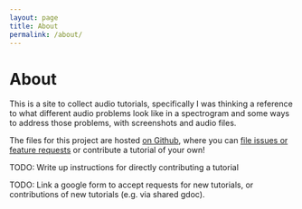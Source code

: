 ```yaml
---
layout: page
title: About
permalink: /about/
---
```


# About

This is a site to collect audio tutorials, specifically I was thinking a reference to what different audio problems look like in a spectrogram and some ways to address those problems, with screenshots and audio files.

The files for this project are hosted [on Github](https://github.com/irrationalpie7/audio-tutorials), where you can [file issues or feature requests](https://github.com/irrationalpie7/audio-tutorials/issues) or contribute a tutorial of your own!

TODO: Write up instructions for directly contributing a tutorial

TODO: Link a google form to accept requests for new tutorials, or contributions of new tutorials (e.g. via shared gdoc).
